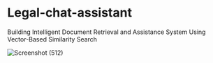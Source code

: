 # Legal-chat-assistant
Building Intelligent Document Retrieval and Assistance System Using Vector-Based Similarity Search

![Screenshot (512)](https://github.com/user-attachments/assets/5b111d1b-cdd2-4519-a30f-8e9547856ed3)
